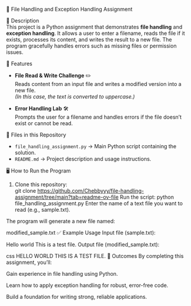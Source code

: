 📂 File Handling and Exception Handling Assignment  

 📖 Description  
This project is a Python assignment that demonstrates **file handling** and **exception handling**. It allows a user to enter a filename, reads the file if it exists, processes its content, and writes the result to a new file. The program gracefully handles errors such as missing files or permission issues.  

🚀 Features  
- **File Read & Write Challenge** ✏️  
  Reads content from an input file and writes a modified version into a new file.  
  *(In this case, the text is converted to uppercase.)*  

- **Error Handling Lab** 🛠️  
  Prompts the user for a filename and handles errors if the file doesn’t exist or cannot be read.  


📂 Files in this Repository  
- `file_handling_assignment.py` → Main Python script containing the solution.  
- `README.md` → Project description and usage instructions.  


🖥️ How to Run the Program  
1. Clone this repository:  
   git clone https://github.com/Chebbyyy/file-handling-assignment/tree/main?tab=readme-ov-file
Run the script:
python file_handling_assignment.py
Enter the name of a text file you want to read (e.g., sample.txt).

The program will generate a new file named:

modified_sample.txt
✅ Example Usage
Input file (sample.txt):

Hello world
This is a test file.
Output file (modified_sample.txt):

css
HELLO WORLD
THIS IS A TEST FILE.
🎯 Outcomes
By completing this assignment, you’ll:

Gain experience in file handling using Python.

Learn how to apply exception handling for robust, error-free code.

Build a foundation for writing strong, reliable applications.
